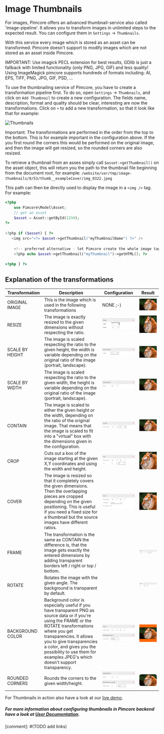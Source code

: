 # Image Thumbnails

For images, Pimcore offers an advanced thumbnail-service also called 'image-pipeline'. It allows you to transform images
 in unlimited steps to the expected result. You can configure them in ```Settings``` -> ```Thumbnails```.
 
 
With this service every image which is stored as an asset can be transformed. Pimcore doesn't support to modify images 
which are not stored as an asset inside Pimcore.

<div class="notice-box">
IMPORTANT: Use imagick PECL extension for best results, GDlib is just a fallback with limited functionality 
(only PNG, JPG, GIF) and less quality!
Using ImageMagick pimcore supports hundreds of formats including: AI, EPS, TIFF, PNG, JPG, GIF, PSD, ...
</div>

To use the thumbnailing service of Pimcore, you have to create a transformation pipeline first. To do so, open 
```Settings``` -> ```Thumbnails```, and click on ```Add Thumbnail``` to create a new configuration.
The fields name, description, format and quality should be clear, interesting are now the transformations. 
Click on ```+``` to add a new transformation, so that it look like that for example:

![Thumbnails](../img/thumnbails1.png)

Important: The transformations are performed in the order from the top to the bottom. This is for example important 
in the configuration above. If the you first round the corners this would be performed on the original image, 
and then the image will get resized, so the rounded corners are also resized. 

To retrieve a thumbnail from an asses simply call ```$asset->getThumbnail()``` on the asset object, this will return 
you the path to the thumbnail file beginning from the document root, for example: 
```/website/var/tmp/image-thumbnails/0/53/thumb__exampleCover/img_0322.jpeg```

This path can then be directly used to display the image in a ```<img />``` tag. For example:
```php
<?php
    use Pimcore\Model\Asset;
    // get an asset
    $asset = Asset::getById(1234);
?>
 
<?php if ($asset) { ?>
   <img src="<?= $asset->getThumbnail("myThumbnailName") ?>" />

    <!-- preferred alternative - let Pimcore create the whole image tag -->
    <?php echo $asset->getThumbnail("myThumbnail")->getHTML(); ?>

<?php } ?>
```

## Explanation of the transformations

| Transformation | Description | Configuration | Result |
|----------------|-------------|---------------|--------|
| ORIGINAL IMAGE | This is the image which is used in the following transformations | NONE ;-) | ![Sample Original](../../img/thumbnails-sample-original.png) |
| RESIZE | The image is exactly resized to the given dimensions without respecting the ratio. | ![Config Resize](../../img/thumbnails-config-resize.png) | ![Sample Resize](../../img/thumbnails-sample-resize.png) |
| SCALE BY HEIGHT | The image is scaled respecting the ratio to the given height, the width is variable depending on the original ratio of the image (portrait, landscape). | ![Config Height](../../img/thumbnails-config-height.png) | ![Sample Height](../../img/thumbnails-sample-height.png) |
| SCALE BY WIDTH | The image is scaled respecting the ratio to the given width, the height is variable depending on the original ratio of the image (portrait, landscape). |   ![Config Width](../../img/thumbnails-config-width.png) | ![Sample Width](../../img/thumbnails-sample-width.png) |
| CONTAIN | The image is scaled to either the given height or the width, depending on the ratio of the original image. That means that the image is scaled to fit into a "virtual" box with the dimensions given in the configuration.  |   ![Config Contain](../../img/thumbnails-config-contain.png) | ![Sample Contain](../../img/thumbnails-sample-contain.png) |
| CROP | Cuts out a box of the image starting at the given X,Y coordinates and using the width and height. |   ![Config Crop](../../img/thumbnails-config-crop.png) | ![Sample Crop](../../img/thumbnails-sample-crop.png) |
| COVER | The image is resized so that it completely covers the given dimensions. Then the overlapping pieces are cropped depending on the given positioning. This is useful if you need a fixed size for a thumbnail but the source images have different ratios. |   ![Config Cover](../../img/thumbnails-config-cover.png) | ![Sample Cover](../../img/thumbnails-sample-cover.png) |
| FRAME | The transformation is the same as CONTAIN the difference is, that the image gets exactly the entered dimensions by adding transparent borders left / right or top / bottom. | |   ![Config Frame](../../img/thumbnails-config-frame.png) | ![Sample Frame](../../img/thumbnails-sample-frame.png) |
| ROTATE | Rotates the image with the given angle. The background is transparent by default. | |   ![Config Rotate](../../img/thumbnails-config-rotate.png) | ![Sample Rotate](../../img/thumbnails-sample-rotate.png) |
| BACKGROUND COLOR | Background color is especially useful if you have transparent PNG as source data or if you're using the FRAME or the ROTATE transformations where you get transparencies. It allows you to give transparencies a color, and gives you the possibility to use them for examples JPEG's which doesn't support transparency.  |   ![Config Background](../../img/thumbnails-config-background.png) | ![Sample Background](../../img/thumbnails-sample-background.png) |
| ROUNDED CORNERS | Rounds the corners to the given width/height. |   ![Config Corner](../../img/thumbnails-config-corner.png) | ![Sample Corner](../../img/thumbnails-sample-corner.png) |


For Thumbnails in action also have a look at our [live demo](http://demo.pimcore.org/en/basic-examples/thumbnails). 



##### For more information about configuring thumbnails in Pimcore backend have a look at [User Documentation]().
[comment]: #(TODO add links)



